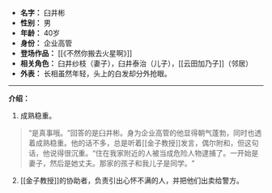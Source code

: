 
- **名字：** 臼井彬
- **性别：** 男
- **年龄：** 40岁
- **身份：** 企业高管
- **登场作品：** [[《不然你搬去火星啊》]]
- **相关角色：** 臼井纱枝（妻子），臼井泰治（儿子），[[云田加乃子]]（邻居）
- **外表：** 长相虽然年轻，头上的白发却分外抢眼。

---

**介绍：** 

1. 成熟稳重。

> “是真事哦。​”回答的是臼井彬。身为企业高管的他显得朝气蓬勃，同时也透着成熟稳重。他的话不多，总是听着[[金子教授]]发言，偶尔附和，但这句话，他说得很沉重。​“住在我家附近的人被当成危险人物逮捕了。一开始是妻子，然后是她丈夫。那家的孩子和我儿子是同学。​”

2. [[金子教授]]的协助者，负责引出心怀不满的人，并把他们出卖给警方。
